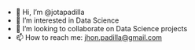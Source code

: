 - 👋 Hi, I’m @jotapadilla
- 👀 I’m interested in Data Science
- 💞️ I’m looking to collaborate on Data Science projects
- 📫 How to reach me: jhon.padilla@gmail.com

<!---
jotapadilla/jotapadilla is a ✨ special ✨ repository because its `README.md` (this file) appears on your GitHub profile.
You can click the Preview link to take a look at your changes.
--->

